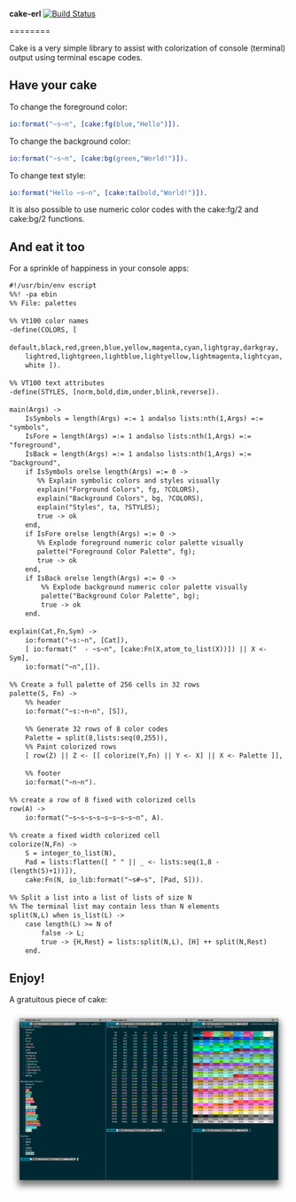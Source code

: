 **cake-erl** [![Build Status](https://travis-ci.org/darach/cake-erl.png)](https://travis-ci.org/darach/cake-erl)

========

Cake is a very simple library to assist with colorization
of console (terminal) output using terminal escape codes.

## Have your cake

To change the foreground color:

```erlang
io:format("~s~n", [cake:fg(blue,"Hello")]).
```

To change the background color:
```erlang
io:format("~s~n", [cake:bg(green,"World!")]).
```

To change text style:
```erlang
io:format("Hello ~s~n", [cake:ta(bold,"World!")]).
```

It is also possible to use numeric color codes with the cake:fg/2 and cake:bg/2
functions.

## And eat it too

For a sprinkle of happiness in your console apps:

```escript
#!/usr/bin/env escript
%%! -pa ebin
%% File: palettes

%% Vt100 color names
-define(COLORS, [
    default,black,red,green,blue,yellow,magenta,cyan,lightgray,darkgray,
    lightred,lightgreen,lightblue,lightyellow,lightmagenta,lightcyan,
    white ]).

%% VT100 text attributes
-define(STYLES, [norm,bold,dim,under,blink,reverse]).

main(Args) ->
    IsSymbols = length(Args) =:= 1 andalso lists:nth(1,Args) =:= "symbols",
    IsFore = length(Args) =:= 1 andalso lists:nth(1,Args) =:= "foreground",
    IsBack = length(Args) =:= 1 andalso lists:nth(1,Args) =:= "background",
    if IsSymbols orelse length(Args) =:= 0 ->
       %% Explain symbolic colors and styles visually
       explain("Forground Colors", fg, ?COLORS),
       explain("Background Colors", bg, ?COLORS),
       explain("Styles", ta, ?STYLES);
       true -> ok
    end,
    if IsFore orelse length(Args) =:= 0 ->
       %% Explode foreground numeric color palette visually
       palette("Foreground Color Palette", fg);
       true -> ok
    end,
    if IsBack orelse length(Args) =:= 0 ->
        %% Explode background numeric color palette visually
        palette("Background Color Palette", bg);
        true -> ok
    end.

explain(Cat,Fn,Sym) ->
    io:format("~s:~n", [Cat]),
    [ io:format("  - ~s~n", [cake:Fn(X,atom_to_list(X))]) || X <- Sym],
    io:format("~n",[]).
    
%% Create a full palette of 256 cells in 32 rows
palette(S, Fn) ->
    %% header
    io:format("~s:~n~n", [S]),

    %% Generate 32 rows of 8 color codes
    Palette = split(8,lists:seq(0,255)),
    %% Paint colorized rows
    [ row(Z) || Z <- [[ colorize(Y,Fn) || Y <- X] || X <- Palette ]],

    %% footer
    io:format("~n~n").

%% create a row of 8 fixed with colorized cells
row(A) ->
    io:format("~s~s~s~s~s~s~s~s~n", A).

%% create a fixed width colorized cell
colorize(N,Fn) ->
    S = integer_to_list(N),
    Pad = lists:flatten([ " " || _ <- lists:seq(1,8 - (length(S)+1))]),
    cake:Fn(N, io_lib:format("~s#~s", [Pad, S])).

%% Split a list into a list of lists of size N
%% The terminal list may contain less than N elements
split(N,L) when is_list(L) ->
    case length(L) >= N of
        false -> L;
        true -> {H,Rest} = lists:split(N,L), [H] ++ split(N,Rest)
    end.

```

## Enjoy!

A gratuitous piece of cake:

![Cake in action](screenshot.png)


